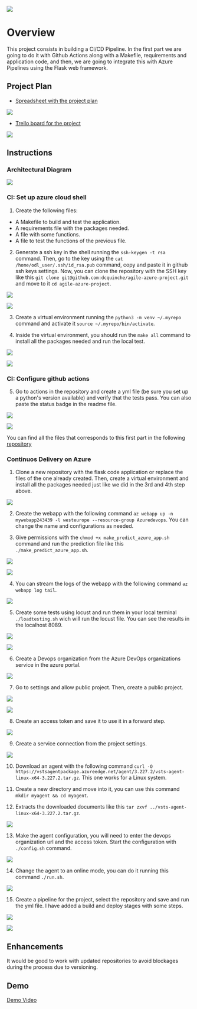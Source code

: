 ![](https://dev.azure.com/odluser243439/agile-azure-project-CI-CD/_apis/build/status%2Fdcquinche.agile-azure-project-CI-CD?branchName=main)


# Overview

This project consists in building a CI/CD Pipeline. In the first part we are going to do it with Github Actions along with a Makefile, requirements and application code, and then, we are going to integrate this with Azure Pipelines using the Flask web framework.

## Project Plan

* [Spreadsheet with the project plan](https://docs.google.com/spreadsheets/d/1AZy8BwaYCT0HxbYKhldTA_-8TKOAm92wgtCDIUKcAoE/edit?usp=sharing)

![](https://github.com/dcquinche/agile-azure-project-CD/blob/main/assets/Plan/Spreadsheet.png)

* [Trello board for the project](https://trello.com/invite/b/jmY7G3FV/ATTI339b43e25439fcfcf3b77369c7da1cee2D90A971/final-project)

![](https://github.com/dcquinche/agile-azure-project-CD/blob/main/assets/Plan/Trello.png)

## Instructions

### Architectural Diagram

![](https://github.com/dcquinche/agile-azure-project-CD/blob/main/assets/Plan/Diagram.png)

### CI: Set up azure cloud shell

1. Create the following files:
  - A Makefile to build and test the application.
  - A requirements file with the packages needed.
  - A file with some functions.
  - A file to test the functions of the previous file.

2. Generate a ssh key in the shell running the `ssh-keygen -t rsa` command. Then, go to the key using the `cat /home/odl_user/.ssh/id_rsa.pub` command, copy and paste it in github ssh keys settings. Now, you can clone the repository with the SSH key like this `git clone git@github.com:dcquinche/agile-azure-project.git` and move to it `cd agile-azure-project`.

![](https://github.com/dcquinche/agile-azure-project-CD/blob/main/assets/CI/1_ssh_key_shell.png)

![](https://github.com/dcquinche/agile-azure-project-CD/blob/main/assets/CI/2_ssh_key_github.png)

3. Create a virtual environment running the `python3 -m venv ~/.myrepo` command and activate it `source ~/.myrepo/bin/activate`.

4. Inside the virtual environment, you should run the `make all` command to install all the packages needed and run the local test.

![](https://github.com/dcquinche/agile-azure-project-CD/blob/main/assets/CI/3_virtual_environment.png)

![](https://github.com/dcquinche/agile-azure-project-CD/blob/main/assets/CI/4_make_all.png)

### CI: Configure github actions

5. Go to actions in the repository and create a yml file (be sure you set up a python's version available) and verify that the tests pass. You can also paste the status badge in the readme file.

![](https://github.com/dcquinche/agile-azure-project-CD/blob/main/assets/CI/5_github_actions.png)

![](https://github.com/dcquinche/agile-azure-project-CD/blob/main/assets/CI/6_status_badge.png)


You can find all the files that corresponds to this first part in the following [repository](https://github.com/dcquinche/agile-azure-project)


### Continuos Delivery on Azure

1. Clone a new repository with the flask code application or replace the files of the one already created. Then, create a virtual environment and install all the packages needed just like we did in the 3rd and 4th step above.

![](https://github.com/dcquinche/agile-azure-project-CD/blob/main/assets/CD/1_flask_files.png)

2. Create the webapp with the following command `az webapp up -n mywebapp243439 -l westeurope --resource-group Azuredevops`. You can change the name and configurations as needed.

3. Give permissions with the `chmod +x make_predict_azure_app.sh` command and run the prediction file like this `./make_predict_azure_app.sh`.

![](https://github.com/dcquinche/agile-azure-project-CD/blob/main/assets/CD/2_webapp_and_prediction.png)

![](https://github.com/dcquinche/agile-azure-project-CD/blob/main/assets/CD/3_url_app.png)

4. You can stream the logs of the webapp with the following command `az webapp log tail`.

![](https://github.com/dcquinche/agile-azure-project-CD/blob/main/assets/CD/4_webapp_log_tail.png)

5. Create some tests using locust and run them in your local terminal `./loadtesting.sh` wich will run the locust file. You can see the results in the localhost 8089.

![](https://github.com/dcquinche/agile-azure-project-CD/blob/main/assets/CD/5_locust_report.png)

![](https://github.com/dcquinche/agile-azure-project-CD/blob/main/assets/CD/5_locust_chart.png)

6. Create a Devops organization from the Azure DevOps organizations service in the azure portal.

![](https://github.com/dcquinche/agile-azure-project-CD/blob/main/assets/CD/6_devops_org.png)

7. Go to settings and allow public project. Then, create a public project.

![](https://github.com/dcquinche/agile-azure-project-CD/blob/main/assets/CD/7_setting_public.png)

![](https://github.com/dcquinche/agile-azure-project-CD/blob/main/assets/CD/7_project.png)

8. Create an access token and save it to use it in a forward step.

![](https://github.com/dcquinche/agile-azure-project-CD/blob/main/assets/CD/8_access_token.png)

9. Create a service connection from the project settings.

![](https://github.com/dcquinche/agile-azure-project-CD/blob/main/assets/CD/9_service_connection.png)

10. Download an agent with the following command `curl -O https://vstsagentpackage.azureedge.net/agent/3.227.2/vsts-agent-linux-x64-3.227.2.tar.gz`. This one works for a Linux system.

11. Create a new directory and move into it, you can use this command `mkdir myagent && cd myagent`.

12. Extracts the downloaded documents like this `tar zxvf ../vsts-agent-linux-x64-3.227.2.tar.gz`.

![](https://github.com/dcquinche/agile-azure-project-CD/blob/main/assets/CD/10_agent.png)

13. Make the agent configuration, you will need to enter the devops organization url and the access token. Start the configuration with `./config.sh` command.

![](https://github.com/dcquinche/agile-azure-project-CD/blob/main/assets/CD/11_config_agent.png)

14. Change the agent to an online mode, you can do it running this command `./run.sh`.

![](https://github.com/dcquinche/agile-azure-project-CD/blob/main/assets/CD/12_agent_online.png)

15. Create a pipeline for the project, select the repository and save and run the yml file. I have added a build and deploy stages with some steps.

![](https://github.com/dcquinche/agile-azure-project-CD/blob/main/assets/CD/13_pipeline.png)

![](https://github.com/dcquinche/agile-azure-project-CD/blob/main/assets/CD/13_pipeline_jobs.png)


## Enhancements

It would be good to work with updated repositories to avoid blockages during the process due to versioning.


## Demo

[Demo Video](https://www.youtube.com/watch?v=gI30IqM73jg)


